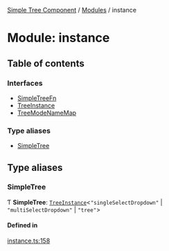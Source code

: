 [Simple Tree Component](../README.md) / [Modules](../modules.md) / instance

# Module: instance

## Table of contents

### Interfaces

- [SimpleTreeFn](instance.SimpleTreeFn.md)
- [TreeInstance](instance.TreeInstance.md)
- [TreeModeNameMap](instance.TreeModeNameMap.md)

### Type aliases

- [SimpleTree](instance.md#simpletree)

## Type aliases

### SimpleTree

Ƭ **SimpleTree**: [`TreeInstance`](instance.TreeInstance.md)<``"singleSelectDropdown"`` \| ``"multiSelectDropdown"`` \| ``"tree"``\>

#### Defined in

[instance.ts:158](https://github.com/ckotzbauer/simple-tree-component/blob/bbc7fa7/src/types/instance.ts#L158)
